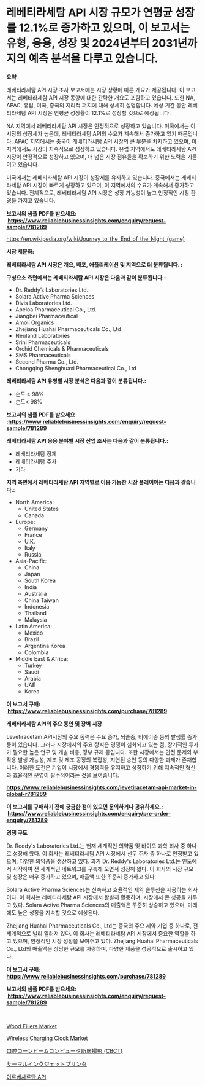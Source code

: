 <p><h1>레베티라세탐 API 시장 규모가 연평균 성장률 12.1%로 증가하고 있으며, 이 보고서는 유형, 응용, 성장 및 2024년부터 2031년까지의 예측 분석을 다루고 있습니다.</h1></p><p><strong>요약</strong></p>
<p><p>레베티라세탐 API 시장 조사 보고서에는 시장 상황에 따른 개요가 제공됩니다. 이 보고서는 레베티라세탐 API 시장 동향에 대한 간략한 개요도 포함하고 있습니다. 또한 NA, APAC, 유럽, 미국, 중국의 지리적 퍼지에 대해 상세히 설명합니다. 예상 기간 동안 레베티라세탐 API 시장은 연평균 성장률이 12.1%로 성장할 것으로 예상됩니다.</p><p>NA 지역에서 레베티라세탐 API 시장은 안정적으로 성장하고 있습니다. 미국에서는 이 시장의 성장세가 높은데, 레베티라세탐 API의 수요가 계속해서 증가하고 있기 때문입니다. APAC 지역에서는 중국이 레베티라세탐 API 시장의 큰 부분을 차지하고 있으며, 이 지역에서도 시장이 지속적으로 성장하고 있습니다. 유럽 지역에서도 레베티라세탐 API 시장이 안정적으로 성장하고 있으며, 더 넓은 시장 점유율을 확보하기 위한 노력을 기울이고 있습니다. </p><p>미국에서는 레베티라세탐 API 시장이 성장세를 유지하고 있습니다. 중국에서는 레베티라세탐 API 시장이 빠르게 성장하고 있으며, 이 지역에서의 수요가 계속해서 증가하고 있습니다. 전체적으로, 레베티라세탐 API 시장은 성장 가능성이 높고 안정적인 시장 환경을 가지고 있습니다.</p></p>
<p><strong>보고서의 샘플 PDF를 받으세요: &nbsp;<a href="https://www.reliablebusinessinsights.com/enquiry/request-sample/781289">https://www.reliablebusinessinsights.com/enquiry/request-sample/781289</a></strong></p>
<p><a href="https://en.wikipedia.org/wiki/Journey_to_the_End_of_the_Night_(game)">https://en.wikipedia.org/wiki/Journey_to_the_End_of_the_Night_(game)</a></p>
<p><strong>시장 세분화:</strong></p>
<p><strong> 레베티라세탐 API 시장은 개요, 배포, 애플리케이션 및 지역으로 더 분류됩니다. :</strong></p>
<p><strong>구성요소 측면에서는 레베티라세탐 API 시장은 다음과 같이 분류됩니다.:</strong></p>
<p><ul><li>Dr. Reddy’s Laboratories Ltd.</li><li>Solara Active Pharma Sciences</li><li>Divis Laboratories Ltd.</li><li>Apeloa Pharmaceutical Co., Ltd.</li><li>Jiangbei Pharmaceutical</li><li>Amoli Organics</li><li>Zhejiang Huahai Pharmaceuticals Co., Ltd</li><li>Neuland Laboratories</li><li>Srini Pharmaceuticals</li><li>Orchid Chemicals & Pharmaceuticals</li><li>SMS Pharmaceuticals</li><li>Second Pharma Co., Ltd.</li><li>Chongqing Shenghuaxi Pharmaceutical Co., Ltd</li></ul></p>
<p><strong> 레베티라세탐 API 유형별 시장 분석은 다음과 같이 분류됩니다.:</strong></p>
<p><ul><li>순도 ≥ 98%</li><li>순도< 98%</li></ul></p>
<p><strong>보고서의 샘플 PDF를 받으세요 :<a href="https://www.reliablebusinessinsights.com/enquiry/request-sample/781289">https://www.reliablebusinessinsights.com/enquiry/request-sample/781289</a></strong></p>
<p><strong> 레베티라세탐 API 응용 분야별 시장 산업 조사는 다음과 같이 분류됩니다.:</strong></p>
<p><ul><li>레베티라세탐 정제</li><li>레베티라세탐 주사</li><li>기타</li></ul></p>
<p><strong>지역 측면에서 레베티라세탐 API 지역별로 이용 가능한 시장 플레이어는 다음과 같습니다.:</strong></p>
<p><ul>
    <li>
        North America:
        <ul>
            <li>United States</li>
            <li>Canada</li>
        </ul>
    </li>
    <li>
        Europe:
        <ul>
            <li>Germany</li>
            <li>France</li>
            <li>U.K.</li>
            <li>Italy</li>
            <li>Russia</li>
        </ul>
    </li>
    <li>
        Asia-Pacific:
        <ul>
            <li>China</li>
            <li>Japan</li>
            <li>South Korea</li>
            <li>India</li>
            <li>Australia</li>
            <li>China Taiwan</li>
            <li>Indonesia</li>
            <li>Thailand</li>
            <li>Malaysia</li>
        </ul>
    </li>
    <li>
        Latin America:
        <ul>
            <li>Mexico</li>
            <li>Brazil</li>
            <li>Argentina Korea</li>
            <li>Colombia</li>
        </ul>
    </li>
    <li>
        Middle East & Africa:
        <ul>
            <li>Turkey</li>
            <li>Saudi</li>
            <li>Arabia</li>
            <li>UAE</li>
            <li>Korea</li>
        </ul>
    </li>
    </ul></p>
<p><strong>이 보고서 구매: &nbsp;<a href="https://www.reliablebusinessinsights.com/purchase/781289">https://www.reliablebusinessinsights.com/purchase/781289</a></strong></p>
<p><strong>레베티라세탐 API의 주요 동인 및 장벽 시장</strong></p>
<p><p>Levetiracetam API시장의 주요 동력은 수요 증가, 뇌졸중, 비에이증 등의 발생률 증가 등이 있습니다. 그러나 시장에서의 주요 장벽은 경쟁이 심화되고 있는 점, 장기적인 투자가 필요한 높은 연구 및 개발 비용, 정부 규제 등입니다. 또한 시장에서는 안전 문제와 부작용 발생 가능성, 제조 및 제조 공정의 복잡성, 지연된 승인 등의 다양한 과제가 존재합니다. 이러한 도전은 기업이 시장에서 경쟁력을 유지하고 성장하기 위해 지속적인 혁신과 효율적인 운영이 필수적이라는 것을 보여줍니다.</p></p>
<p><strong><a href="https://www.reliablebusinessinsights.com/levetiracetam-api-market-in-global-r781289">https://www.reliablebusinessinsights.com/levetiracetam-api-market-in-global-r781289</a></strong></p>
<p><strong>이 보고서를 구매하기 전에 궁금한 점이 있으면 문의하거나 공유하세요.: &nbsp;<a href="https://www.reliablebusinessinsights.com/enquiry/pre-order-enquiry/781289">https://www.reliablebusinessinsights.com/enquiry/pre-order-enquiry/781289</a></strong></p>
<p><strong>경쟁 구도</strong></p>
<p><p>Dr. Reddy's Laboratories Ltd.는 현재 세계적인 의약품 및 바이오 과학 회사 중 하나로 성장해 왔다. 이 회사는 레베티라세탐 API 시장에서 선두 주자 중 하나로 인정받고 있으며, 다양한 의약품을 생산하고 있다. 과거 Dr. Reddy's Laboratories Ltd.는 인도에서 시작하여 전 세계적인 네트워크를 구축해 오면서 성장해 왔다. 이 회사의 시장 규모 및 성장은 매우 증가하고 있으며, 매출액 또한 꾸준히 증가하고 있다.</p><p>Solara Active Pharma Sciences는 신속하고 효율적인 제약 솔루션을 제공하는 회사이다. 이 회사는 레베티라세탐 API 시장에서 활발히 활동하며, 시장에서 큰 성공을 거두고 있다. Solara Active Pharma Sciences의 매출액은 꾸준히 상승하고 있으며, 미래에도 높은 성장을 지속할 것으로 예상된다.</p><p>Zhejiang Huahai Pharmaceuticals Co., Ltd는 중국의 주요 제약 기업 중 하나로, 전 세계적으로 널리 알려져 있다. 이 회사는 레베티라세탐 API 시장에서 중요한 역할을 하고 있으며, 안정적인 시장 성장을 보여주고 있다. Zhejiang Huahai Pharmaceuticals Co., Ltd의 매출액은 상당한 규모를 자랑하며, 다양한 제품을 성공적으로 출시하고 있다.</p></p>
<p><strong>이 보고서 구매: &nbsp; <a href="https://www.reliablebusinessinsights.com/purchase/781289">https://www.reliablebusinessinsights.com/purchase/781289</a></strong></p>
<p><strong>보고서의 샘플 PDF를 받으세요: &nbsp;<a href="https://www.reliablebusinessinsights.com/enquiry/request-sample/781289">https://www.reliablebusinessinsights.com/enquiry/request-sample/781289</a></strong><strong></strong></p>
<p>&nbsp;</p>
<p><p><a href="https://issuu.com/reportprime-2/docs/wood-fillers-market-size-2030.pptx">Wood Fillers Market</a></p><p><a href="https://github.com/anwarsahrul281/Market-Research-Report-List-1/blob/main/wireless-charging-clock-market.md">Wireless Charging Clock Market</a></p><p><a href="https://github.com/schmahlson/Market-Research-Report-List-2/blob/main/8150695149407.md">口腔コーンビームコンピュータ断層撮影 (CBCT)</a></p><p><a href="https://github.com/roulaayoub-saad/Market-Research-Report-List-1/blob/main/2422524149406.md">サーマルインクジェットプリンタ</a></p><p><a href="https://github.com/Nicolasrown5/Market-Research-Report-List-1/blob/main/3801921159132.md">이르베사르탄 API</a></p></p>